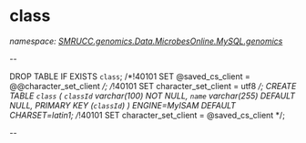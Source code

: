 ﻿# class
_namespace: [SMRUCC.genomics.Data.MicrobesOnline.MySQL.genomics](./index.md)_

--
 
 DROP TABLE IF EXISTS `class`;
 /*!40101 SET @saved_cs_client = @@character_set_client */;
 /*!40101 SET character_set_client = utf8 */;
 CREATE TABLE `class` (
 `classId` varchar(100) NOT NULL,
 `name` varchar(255) DEFAULT NULL,
 PRIMARY KEY (`classId`)
 ) ENGINE=MyISAM DEFAULT CHARSET=latin1;
 /*!40101 SET character_set_client = @saved_cs_client */;
 
 --




